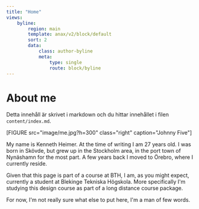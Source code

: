 ```yaml
---
title: "Home"
views:
    byline:
        region: main
        template: anax/v2/block/default
        sort: 2
        data:
            class: author-byline
            meta:
                type: single
                route: block/byline
---
```

About me
=========================

Detta innehåll är skrivet i markdown och du hittar innehållet i filen `content/index.md`.

[FIGURE src="image/me.jpg?h=300" class="right" caption="Johnny Five"]

My name is Kenneth Heimer. At the time of writing I am 27 years old. I was born in Skövde, but grew up in the Stockholm area, in the port town of Nynäshamn for the most part. A few years back I moved to Örebro, where I currently reside.

Given that this page is part of a course at BTH, I am, as you might expect, currently a student at Blekinge Tekniska Högskola. More specifically I'm studying this design course as part of a long distance course package.

For now, I'm not really sure what else to put here, I'm a man of few words.
